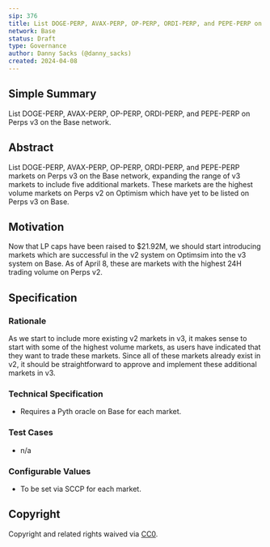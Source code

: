 ```yaml
---
sip: 376
title: List DOGE-PERP, AVAX-PERP, OP-PERP, ORDI-PERP, and PEPE-PERP on Perps v3 on Base
network: Base
status: Draft
type: Governance
author: Danny Sacks (@danny_sacks)
created: 2024-04-08
---
```


## Simple Summary

List DOGE-PERP, AVAX-PERP, OP-PERP, ORDI-PERP, and PEPE-PERP on Perps v3 on the Base network.

## Abstract

List DOGE-PERP, AVAX-PERP, OP-PERP, ORDI-PERP, and PEPE-PERP markets on Perps v3 on the Base network, expanding the range of v3 markets to include five additional markets. These markets are the highest volume markets on Perps v2 on Optimism which have yet to be listed on Perps v3 on Base. 

## Motivation

Now that LP caps have been raised to $21.92M, we should start introducing markets which are successful in the v2 system on Optimsim into the v3 system on Base. As of April 8, these are markets with the highest 24H trading volume on Perps v2.

## Specification

### Rationale

As we start to include more existing v2 markets in v3, it makes sense to start with some of the highest volume markets, as users have indicated that they want to trade these markets. Since all of these markets already exist in v2, it should be straightforward to approve and implement these additional markets in v3.

### Technical Specification

- Requires a Pyth oracle on Base for each market.

### Test Cases

- n/a

### Configurable Values

- To be set via SCCP for each market.

## Copyright

Copyright and related rights waived via [CC0](https://creativecommons.org/publicdomain/zero/1.0/).
